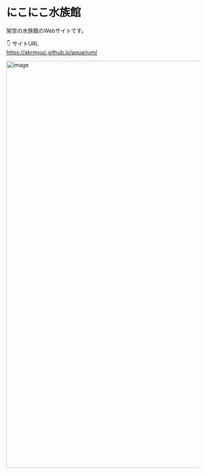 # にこにこ水族館
架空の水族館のWebサイトです。<br>

👇 サイトURL<br>
https://akrmyuc.github.io/aquarium/

<img width="1066" alt="image" src="https://user-images.githubusercontent.com/87920616/205557952-1107cce1-02dc-4521-a332-dd3f90702e75.png">
